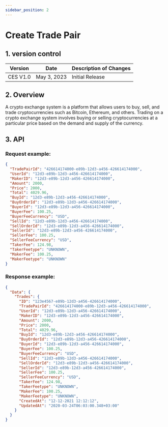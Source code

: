 ```yaml
---
sidebar_position: 2
---
```


# Create Trade Pair

## 1. version control

| Version  | Date        | Description of Changes |
| -------- | ----------- | ---------------------- |
| CES V1.0 | May 3, 2023 | Initial Release        |

## 2. Overview

A crypto exchange system is a platform that allows users to buy, sell, and trade cryptocurrencies such as Bitcoin, Ethereum, and others. Trading on a crypto exchange system involves buying or selling cryptocurrencies at a particular price based on the demand and supply of the currency.

## 3. API

### Request example:

```json
{
  "TradePairId": "426614174000-e89b-12d3-a456-426614174000",
  "UserId": "12d3-e89b-12d3-a456-426614174000",
  "MakerID": "12d3-e89b-12d3-a456-426614174000",
  "Amount": 2000,
  "Price": 2000,
  "Total": 4029.96,
  "BuyId": "12d3-e89b-12d3-a456-426614174000",
  "BuyOrderId": "12d3-e89b-12d3-a456-426614174000",
  "BuyerId": "12d3-e89b-12d3-a456-426614174000",
  "BuyerFee": 100.25,
  "BuyerFeeCurrency": "USD",
  "SellId": "12d3-e89b-12d3-a456-426614174000",
  "SellOrderId": "12d3-e89b-12d3-a456-426614174000",
  "SellerId": "12d3-e89b-12d3-a456-426614174000",
  "SellerFee": 100.25,
  "SellerFeeCurrency": "USD",
  "TakerFee": 124.98,
  "TakerFeetype": "UNKNOWN",
  "MakerFee": 100.25,
  "MakerFeetype": "UNKNOWN"
}
```

### Response example:

```json
{
  "Data": {
    "Trades": {
      "ID": "123e4567-e89b-12d3-a456-426614174000",
      "TradePairId": "426614174000-e89b-12d3-a456-426614174000",
      "UserId": "12d3-e89b-12d3-a456-426614174000",
      "MakerID": "12d3-e89b-12d3-a456-426614174000",
      "Amount": 2000,
      "Price": 2000,
      "Total": 4029.96,
      "BuyId": "12d3-e89b-12d3-a456-426614174000",
      "BuyOrderId": "12d3-e89b-12d3-a456-426614174000",
      "BuyerId": "12d3-e89b-12d3-a456-426614174000",
      "BuyerFee": 100.25,
      "BuyerFeeCurrency": "USD",
      "SellId": "12d3-e89b-12d3-a456-426614174000",
      "SellOrderId": "12d3-e89b-12d3-a456-426614174000",
      "SellerId": "12d3-e89b-12d3-a456-426614174000",
      "SellerFee": 100.25,
      "SellerFeeCurrency": "USD",
      "TakerFee": 124.98,
      "TakerFeetype": "UNKNOWN",
      "MakerFee": 100.25,
      "MakerFeetype": "UNKNOWN",
      "CreatedAt": "12-12-2021 12:12:12",
      "UpdatedAt": "2020-03-24T06:03:00.348+03:00"
    }
  }
}
```
